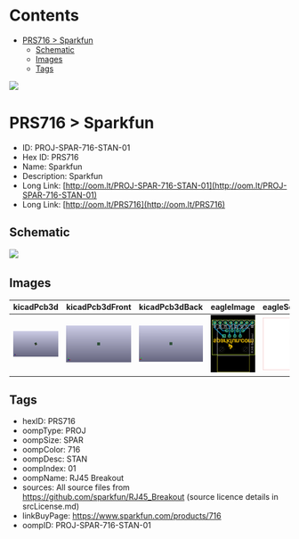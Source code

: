 



Contents
========

* [PRS716 > Sparkfun](#prs716--sparkfun)
	* [Schematic](#schematic)
	* [Images](#images)
	* [Tags](#tags)
  
![][im]
# PRS716 > Sparkfun

- ID: PROJ-SPAR-716-STAN-01
- Hex ID: PRS716
- Name: Sparkfun
- Description: Sparkfun
- Long Link: [http://oom.lt/PROJ-SPAR-716-STAN-01](http://oom.lt/PROJ-SPAR-716-STAN-01)
- Long Link: [http://oom.lt/PRS716](http://oom.lt/PRS716)

## Schematic
  
![][schem]
## Images
  
  

|kicadPcb3d|kicadPcb3dFront|kicadPcb3dBack|eagleImage|eagleSchemImage|
| :---: | :---: | :---: | :---: | :---: |
|[![kicadPcb3d](kicadPcb3d_140.png)](kicadPcb3d.png)|[![kicadPcb3dFront](kicadPcb3dFront_140.png)](kicadPcb3dFront.png)|[![kicadPcb3dBack](kicadPcb3dBack_140.png)](kicadPcb3dBack.png)|[![eagleImage](eagleImage_140.png)](eagleImage.png)|[![eagleSchemImage](eagleSchemImage_140.png)](eagleSchemImage.png)|

## Tags

- hexID: PRS716
- oompType: PROJ
- oompSize: SPAR
- oompColor: 716
- oompDesc: STAN
- oompIndex: 01
- oompName: RJ45 Breakout
- sources: All source files from https://github.com/sparkfun/RJ45_Breakout (source licence details in srcLicense.md)
- linkBuyPage: https://www.sparkfun.com/products/716
- oompID: PROJ-SPAR-716-STAN-01



[im]: kicadPcb3d_450.png
[schem]: eagleSchemImage.png
